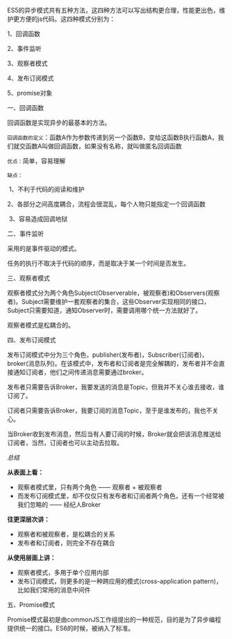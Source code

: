 ES5的异步模式共有五种方法，这四种方法可以写出结构更合理，性能更出色，维护更方便的js代码。这四种模式分别为：

1、回调函数

2、事件监听

3、观察者模式

4、发布订阅模式

5、promise对象

一、回调函数

回调函数是实现异步的最基本的方法。

`回调函数的定义`：函数A作为参数传递到另一个函数B，变给这函数B执行函数A，我们就交函数A叫做回调函数，如果没有名称，就叫做匿名回调函数

`优点：`简单，容易理解

 `缺点：`

​       1、不利于代码的阅读和维护

​       2、各部分之间高度耦合，流程会很混乱，每个人物只能指定一个回调函数

​       3、容易造成回调地狱

二、事件监听

采用的是事件驱动的模式。

任务的执行不取决于代码的顺序，而是取决于某一个时间是否发生。

三、观察者模式

观察者模式分为两个角色Subject(Observerable，被观察者)和Observers(观察者)。Subject需要维护一套观察者的集合，这些Observer实现相同的接口，Subject只需要知道，通知Observer时，需要调用哪个统一方法就好了。

观察者模式是松耦合的。

四、发布订阅模式

发布订阅模式中分为三个角色，publisher(发布者)，Subscriber(订阅者)，broker(消息队列)。在该模式中，发布者和订阅者是完全解耦的，发布者并不会直接通知订阅者，他们之间传递消息需要通过broker。

发布者只需要告诉Broker，我要发送的消息是Topic，但我并不关心谁去接收，谁订阅了。

订阅者只需要告诉Broker，我要订阅的消息Topic，至于是谁发布的，我也不关心。

当Broker收到发布消息，然后当有人要订阅的时候，Broker就会把该消息推送给订阅者，当然，订阅者也可以主动去拉取。

*总结*

**从表面上看：**

- 观察者模式里，只有两个角色 —— 观察者 + 被观察者
- 而发布订阅模式里，却不仅仅只有发布者和订阅者两个角色，还有一个经常被我们忽略的 —— 经纪人Broker

**往更深层次讲：**

- 观察者和被观察者，是松耦合的关系
- 发布者和订阅者，则完全不存在耦合

**从使用层面上讲：**

- 观察者模式，多用于单个应用内部
- 发布订阅模式，则更多的是一种跨应用的模式(cross-application pattern)，比如我们常用的消息中间件

五、Promise模式

Promise模式最初是由commonJS工作组提出的一种规范，目的是为了异步编程提供统一的接口。ES6的时候，被纳入了标准。